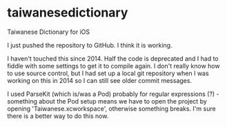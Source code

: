 # taiwanesedictionary
Taiwanese Dictionary for iOS

I just pushed the repository to GitHub. I think it is working.

I haven't touched this since 2014. Half the code is deprecated and I had to fiddle with some settings to get it to compile again. I don't really know how to use source control, but I had set up a local git repository when I was working on this in 2014 so I can still see older commit messages.

I used ParseKit (which is/was a Pod) probably for regular expressions (?) - something about the Pod setup means we have to open the project by opening 'Taiwanese.xcworkspace', otherwise something breaks. I'm sure there is a better way to do this now.

